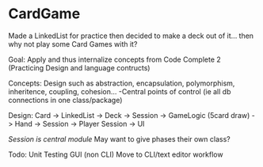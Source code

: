 CardGame
========

Made a LinkedList for practice then decided to make a deck out of it... then why not play some Card Games with it?

Goal: Apply and thus internalize concepts from Code Complete 2 (Practicing Design and language contructs)

Concepts:
Design such as abstraction, encapsulation, polymorphism, inheritence, coupling, cohesion...
-Central points of control (ie all db connections in one class/package)

Design:
Card -> LinkedList -> Deck -> Session ->  GameLogic (5card draw)
                    -> Hand -> Session -> Player
                            Session -> UI

*Session is central module*
May want to give phases their own class?

Todo:
Unit Testing
GUI (non CLI)
Move to CLI/text editor workflow
